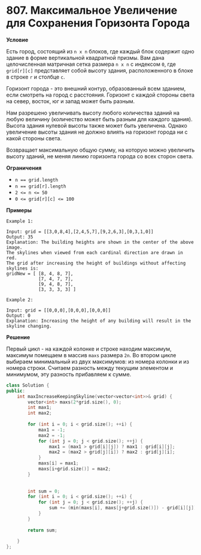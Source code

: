 # 807. Максимальное Увеличение для Сохранения Горизонта Города

**Условие**

Есть город, состоящий из `n x n` блоков, где каждый блок содержит одно здание в форме вертикальной квадратной призмы. Вам дана целочисленная матричная сетка размера `n x n` с индексом `0`, где `grid[r][c]` представляет собой высоту здания, расположенного в блоке в строке `r` и столбце `c`.

Горизонт города - это внешний контур, образованный всем зданием, если смотреть на город с расстояния. Горизонт с каждой стороны света на север, восток, юг и запад может быть разным.

Нам разрешено увеличивать высоту любого количества зданий на любую величину (количество может быть разным для каждого здания). Высота здания нулевой высоты также может быть увеличена. Однако увеличение высоты здания не должно влиять на горизонт города ни с какой стороны света.

Возвращает максимальную общую сумму, на которую можно увеличить высоту зданий, не меняя линию горизонта города со всех сторон света.

**Ограничения**
- `n == grid.length`
- `n == grid[r].length`
- `2 <= n <= 50`
- `0 <= grid[r][c] <= 100`


**Примеры**
```
Example 1:

Input: grid = [[3,0,8,4],[2,4,5,7],[9,2,6,3],[0,3,1,0]]
Output: 35
Explanation: The building heights are shown in the center of the above image.
The skylines when viewed from each cardinal direction are drawn in red.
The grid after increasing the height of buildings without affecting skylines is:
gridNew = [ [8, 4, 8, 7],
            [7, 4, 7, 7],
            [9, 4, 8, 7],
            [3, 3, 3, 3] ]

Example 2:

Input: grid = [[0,0,0],[0,0,0],[0,0,0]]
Output: 0
Explanation: Increasing the height of any building will result in the skyline changing.
```


**Решение**

Первый цикл - на каждой колонке и строке находим максимум, максимум помещаем в массив `maxs` размера `2n`. 
Во втором цикле выбираем минимальный из двух максимумов: из номера колонки и из номера строки. Считаем разность между текущим элементом и минимумом, эту разность прибавляем к сумме.

```C++
class Solution {
public:
    int maxIncreaseKeepingSkyline(vector<vector<int>>& grid) {
        vector<int> maxs(2*grid.size(), 0);
        int max1;
        int max2;
        
        for (int i = 0; i < grid.size(); ++i) {
            max1 = -1;
            max2 = -1;
            for (int j = 0; j < grid.size(); ++j) {
                max1 = (max1 > grid[i][j]) ? max1 : grid[i][j];
                max2 = (max2 > grid[j][i]) ? max2 : grid[j][i]; 
            }
            maxs[i] = max1;
            maxs[i+grid.size()] = max2;
        }
        
        
        int sum = 0;
        for (int i = 0; i < grid.size(); ++i) {
            for (int j = 0; j < grid.size(); ++j) {
                sum += (min(maxs[i], maxs[j+grid.size()]) - grid[i][j]); 
            }
        }
        
        return sum;
            
    }
};
```





 


 


